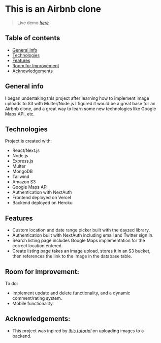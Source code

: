 
# This is an Airbnb clone
>Live demo [_here_](https://airbnbnextclone.vercel.app/)

## Table of contents
* [General info](#general-info)
* [Technologies](#technologies)
* [Features](#features)
* [Room for Improvement](#room-for-improvement)
* [Acknowledgements](#acknowledgements)


## General info

I began undertaking this project after learning how to implement image uploads to S3 with Multer/Node.js 
I figured it would be a great base for an Airbnb clone, and a great way to learn 
some new technologies like Google Maps API, etc.

## Technologies

Project is created with:

* React/Next.js
* Node.js
* Express.js
* Multer
* MongoDB
* Tailwind
* Amazon S3
* Google Maps API
* Authentication with NextAuth
* Frontend deployed on Vercel
* Backend deployed on Heroku

## Features

* Custom location and date range picker built with the dayzed library. 
* Authentication built with NextAuth including email and Twitter sign in.
* Search listing page includes Google Maps implementation for the correct location entered.
* Create listing page takes an image upload, stores it in an S3 bucket, then references the link to the image in the database table.

## Room for improvement:
To do: 
- Implement update and delete functionality, and a dynamic comment/rating system.
- Mobile functionality.

## Acknowledgements:

- This project was inpired by [_this tutorial_](https://www.youtube.com/watch?v=NZElg91l_ms&t=1121s) on uploading images to a backend.

